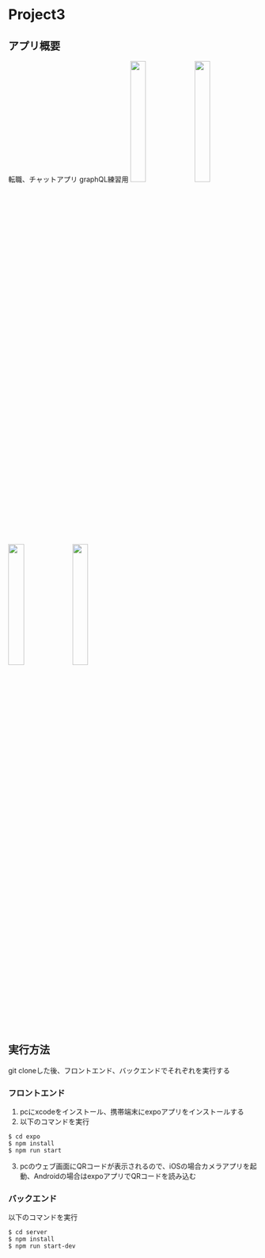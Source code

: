 # Project3

## アプリ概要
転職、チャットアプリ
graphQL練習用
<img src="https://user-images.githubusercontent.com/46289011/103225514-646c1580-496d-11eb-82de-88682c63068e.png" width=25% />
<img src="https://user-images.githubusercontent.com/46289011/103225580-91b8c380-496d-11eb-8b50-f09bf13ed26c.png" width=25% />
<img src="https://user-images.githubusercontent.com/46289011/103225589-94b3b400-496d-11eb-9a20-fded2021363f.png" width=25% />
<img src="https://user-images.githubusercontent.com/46289011/103225591-95e4e100-496d-11eb-97bf-c3480970755d.png" width=25% />

## 実行方法

git cloneした後、フロントエンド、バックエンドでそれぞれを実行する

### フロントエンド

1. pcにxcodeをインストール、携帯端末にexpoアプリをインストールする
2. 以下のコマンドを実行

```
$ cd expo
$ npm install
$ npm run start
```

3. pcのウェブ画面にQRコードが表示されるので、iOSの場合カメラアプリを起動、Androidの場合はexpoアプリでQRコードを読み込む

### バックエンド

以下のコマンドを実行

```
$ cd server
$ npm install
$ npm run start-dev
```